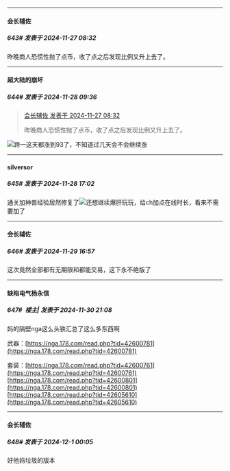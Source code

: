 ﻿
*****

####  会长辅佐  
##### 643#       发表于 2024-11-27 08:32

昨晚商人恐慌性抛了点币，收了点之后发现比例又升上去了。

*****

####  超大陆的崩坏  
##### 644#       发表于 2024-11-28 09:36

<blockquote><a href="httphttps://bbs.saraba1st.com/2b/forum.php?mod=redirect&amp;goto=findpost&amp;pid=66783182&amp;ptid=2186920" target="_blank">会长辅佐 发表于 2024-11-27 08:32</a>

昨晚商人恐慌性抛了点币，收了点之后发现比例又升上去了。</blockquote>
<img src="https://static.saraba1st.com/image/smiley/face2017/067.png" referrerpolicy="no-referrer">跨一这天都涨到93了，不知道过几天会不会继续涨

*****

####  silversor  
##### 645#       发表于 2024-11-28 17:02

通关加神兽经验居然修复了<img src="https://static.saraba1st.com/image/smiley/face2017/067.png" referrerpolicy="no-referrer">还想继续爆肝玩玩，给ch加点在线时长，看来不需要加了

*****

####  会长辅佐  
##### 646#       发表于 2024-11-29 16:57

这次竟然全部都有无期限和都能交易，这下永不绝版了


*****

####  缺陷电气杨永信  
##### 647#         楼主| 发表于 2024-11-30 21:08

妈的隔壁nga这么头铁汇总了这么多东西啊

武器：[https://nga.178.com/read.php?tid=42600781](https://nga.178.com/read.php?tid=42600781)

套装：[https://nga.178.com/read.php?tid=42600761](https://nga.178.com/read.php?tid=42600761)
[https://nga.178.com/read.php?tid=42600801](https://nga.178.com/read.php?tid=42600801)
[https://nga.178.com/read.php?tid=42605610](https://nga.178.com/read.php?tid=42605610)


*****

####  会长辅佐  
##### 648#       发表于 2024-12-1 00:05

好他妈垃圾的版本


